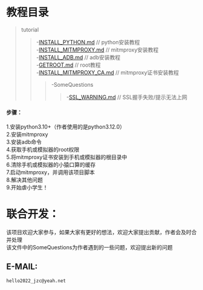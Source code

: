 # 教程目录
>tutorial  
>>-[INSTALL_PYTHON.md](/tutorial/INSTALL_PYTHON.md)  // python安装教程  
>>-[INSTALL_MITMPROXY.md](/tutorial/INSTALL_MITMPROXY.md)  // mitmproxy安装教程  
>>-[INSTALL_ADB.md](/tutorial/INSTALL_ADB.md)  // adb安装教程  
>>-[GETROOT.md](/tutorial/GETROOT.md)  // root教程  
>>-[INSTALL_MITMPROXY_CA.md](/tutorial/INSTALL_MITMPROXY_CA.md)  // mitmproxy证书安装教程  
>>>-SomeQuestions
>>>>-[SSL_WARNING.md](/tutorial/SomeQuestions/SSL_WARNING.md)  // SSL握手失败/提示无法上网  
  #### 步骤：
  1.安装python3.10+（作者使用的是python3.12.0）  
  2.安装mitmproxy  
  3.安装adb命令  
  4.获取手机或模拟器的root权限  
  5.将mitmproxy证书安装到手机或模拟器的根目录中  
  6.清除手机或模拟器的小猿口算的缓存  
  7.启动mitmproxy，并调用该项目脚本  
  8.解决其他问题  
  9.开始虐小学生！  

# 联合开发：
  该项目欢迎大家参与，如果大家有更好的想法，欢迎大家提出贡献，作者会及时合并处理  
  该文件中的SomeQuestions为作者遇到的一些问题，欢迎提出新的问题  
  ## E-MAIL:
    hello2022_jzc@yeah.net 
